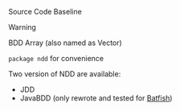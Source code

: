Source Code Baseline

> [!WARNING]
>
> BDD Array (also named as Vector)
>
> `package ndd` for convenience

Two version of NDD are available:

* JDD
* JavaBDD (only rewrote and tested for [Batfish](https://github.com/batfish))